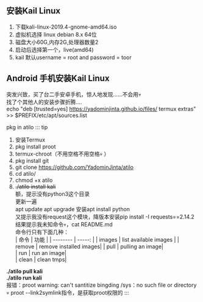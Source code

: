 ## 安装Kail Linux
1. 下载kali-linux-2019.4-gnome-amd64.iso    
2. 虚拟机选择 linux debian 8.x 64位 
3. 磁盘大小60G,内存2G,处理器数量2   
4. 启动后选择第一个，live(amd64)    
5. kail 默认username = root and password = toor 
## Android 手机安装Kail Linux
突发兴致，买了台二手安卓手机，惊人地发现......不会用<span class="emoj">💀</span>    
找了个其他人的安装步骤折腾....  
echo "deb [trusted=yes] https://yadominjinta.github.io/files/ termux extras" >> $PREFIX/etc/apt/sources.list

pkg in atilo
::: tip    
1. 安装Termux    
2. pkg install proot    
3. termux-chroot（不用空格不用空格<span class="emoj">💀</span> ）
4. pkg install git
5. git clone https://github.com/YadominJinta/atilo      
6. cd atilo/        
7. chmod +x atilo       
8. ~~./atilo install kali~~     
额，提示没有python3这个目录        
更新一遍    
apt update
apt upgrade 
安装apt install python    
又提示我没有request这个模块，降版本安装pip install -I requests==2.14.2  
结果提示我未知命令<span class="emoj">💀</span>，cat README.md     
命令行只有下面几种：    
    | 命令       |   功能      |
    | --------   | -----:  |
    | images        | list available images  |
    | remove        | remove installed images|
    | pull        | pulling an image|   
    | run        | run an image|   
    | clean        | clean tmps|        
     
**./atilo pull kali**   
**./atilo run kali**   
报错：proot warning: can't santitize bingding /sys：no such file or directory   
<span class="emoj">💀</span> proot --link2symlink指令，是获取proot权限的 
:::